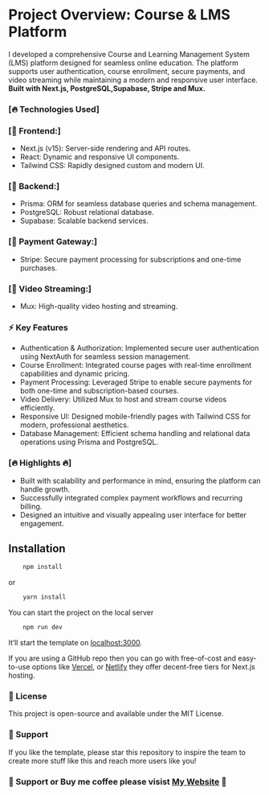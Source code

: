 # Project Overview: Course & LMS Platform

I developed a comprehensive Course and Learning Management System (LMS) platform designed for seamless online education. The platform supports user authentication, course enrollment, secure payments, and video streaming while maintaining a modern and responsive user interface. **Built with Next.js, PostgreSQL,Supabase, Stripe and Mux.**

### [🔥 Technologies Used]

### [🚀 Frontend:]
- Next.js (v15): Server-side rendering and API routes.
- React: Dynamic and responsive UI components.
- Tailwind CSS: Rapidly designed custom and modern UI.  

### [🚀 Backend:]
- Prisma: ORM for seamless database queries and schema management.
- PostgreSQL: Robust relational database.
- Supabase: Scalable backend services.

### [🚀 Payment Gateway:]
- Stripe: Secure payment processing for subscriptions and one-time purchases.

### [🚀 Video Streaming:]
- Mux: High-quality video hosting and streaming.

### ⚡ Key Features

- Authentication & Authorization:
  Implemented secure user authentication using NextAuth for seamless session management.
- Course Enrollment:
  Integrated course pages with real-time enrollment capabilities and dynamic pricing.
- Payment Processing:
  Leveraged Stripe to enable secure payments for both one-time and subscription-based courses.
- Video Delivery:
  Utilized Mux to host and stream course videos efficiently.
- Responsive UI:
  Designed mobile-friendly pages with Tailwind CSS for modern, professional aesthetics.
- Database Management:
  Efficient schema handling and relational data operations using Prisma and PostgreSQL.


### [🔥 Highlights 🔥]
- Built with scalability and performance in mind, ensuring the platform can handle growth.
- Successfully integrated complex payment workflows and recurring billing.
- Designed an intuitive and visually appealing user interface for better engagement.





## Installation
    
```bash
    npm install
```
    
or
    
```bash
    yarn install
 ```


You can start the project on the local server
    
```bash
    npm run dev
 ```

It’ll start the template on [localhost:3000](http://localhost:3000). 






If you are using a GitHub repo then you can go with free-of-cost and easy-to-use options like [Vercel](https://vercel.com/), or [Netlify](https://netlify.com/) they offer decent-free tiers for Next.js hosting.

### 📄 License
This project is open-source and available under the MIT License.

### 💜 Support
If you like the template, please star this repository to inspire the team to create more stuff like this and reach more users like you!

### 💜 Support or Buy me coffee please visist [My Website](https://karinssk.com) 💜
